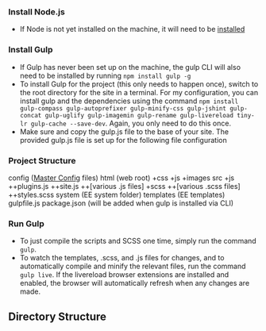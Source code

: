 ### Install Node.js

* If Node is not yet installed on the machine, it will need to be [installed](http://nodejs.org/download/)


### Install Gulp

* If Gulp has never been set up on the machine, the gulp CLI will also need to be installed by running `npm install gulp -g`
* To install Gulp for the project (this only needs to happen once), switch to the root directory for the site in a terminal. For my configuration, you can install gulp and the dependencies using the command `npm install gulp-compass gulp-autoprefixer gulp-minify-css gulp-jshint gulp-concat gulp-uglify gulp-imagemin gulp-rename gulp-livereload tiny-lr gulp-cache --save-dev`. Again, you only need to do this once.
* Make sure and copy the gulp.js file to the base of your site. The provided gulp.js file is set up for the following file configuration

### Project Structure

config ([Master Config](https://github.com/focuslabllc/ee-master-config) files)
html (web root)
+css
+js
+images
src
+js
++plugins.js
++site.js
++[various .js files]
+scss
++[various .scss files]
++styles.scss
system (EE system folder)
templates (EE templates)
gulpfile.js
package.json (will be added when gulp is installed via CLI)


### Run Gulp

* To just compile the scripts and SCSS one time, simply run the command `gulp`.
* To watch the templates, .scss, and .js files for changes, and to automatically compile and minify the relevant files, run the command `gulp live`. If the livereload browser extensions are installed and enabled, the browser will automatically refresh when any changes are made.



## Directory Structure